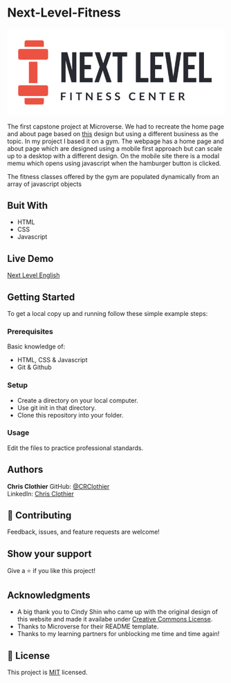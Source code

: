 # Next-Level-Fitness

![Logo](images/Next-Level.svg)

The first capstone project at Microverse.  We had to recreate the home page and about page based on [this](https://www.behance.net/gallery/29845175/CC-Global-Summit-2015) design but using a different business as the topic.  In my project I based it on a gym.  The webpage has a home page and about page which are designed using a mobile first approach  but can scale up to a desktop with a different design.  On the mobile site there is a modal memu which opens using javascript when the hamburger button is clicked.

The fitness classes offered by the gym are populated dynamically from an array of javascript objects

## Buit With

- HTML
- CSS
- Javascript

## Live Demo

[Next Level English](https://crclothier.github.io/Next-Level-Fitness/)

## Getting Started

To get a local copy up and running follow these simple example steps:

### Prerequisites

Basic knowledge of:
- HTML, CSS & Javascript
- Git & Github

### Setup

- Create a directory on your local computer.
- Use git init in that directory.
- Clone this repository into your folder.

### Usage

Edit the files to practice professional standards.

## Authors

**Chris Clothier**
GitHub: [@CRClothier](https://github.com/crclothier)  
LinkedIn: [Chris Clothier](https://www.linkedin.com/in/crclothier/)

## 🤝 Contributing

Feedback, issues, and feature requests are welcome!

## Show your support

Give a ⭐️ if you like this project!

## Acknowledgments

- A big thank you to Cindy Shin who came up with the original design of this website and made it availabe under [Creative Commons License](https://creativecommons.org/licenses/by-nc/4.0/).
- Thanks to Microverse for their README template.
- Thanks to my learning partners for unblocking me time and time again!

## 📝 License

This project is [MIT](https://github.com/CRClothier/My-Portfolio-Website/blob/main/LICENSE) licensed.